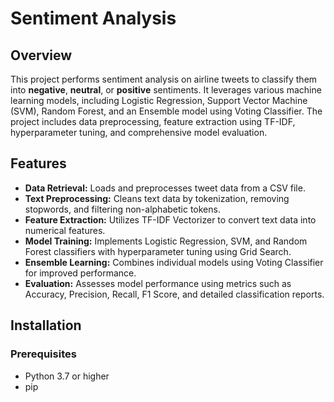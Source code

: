 # Sentiment Analysis

## Overview

This project performs sentiment analysis on airline tweets to classify them into **negative**, **neutral**, or **positive** sentiments. It leverages various machine learning models, including Logistic Regression, Support Vector Machine (SVM), Random Forest, and an Ensemble model using Voting Classifier. The project includes data preprocessing, feature extraction using TF-IDF, hyperparameter tuning, and comprehensive model evaluation.

## Features

- **Data Retrieval:** Loads and preprocesses tweet data from a CSV file.
- **Text Preprocessing:** Cleans text data by tokenization, removing stopwords, and filtering non-alphabetic tokens.
- **Feature Extraction:** Utilizes TF-IDF Vectorizer to convert text data into numerical features.
- **Model Training:** Implements Logistic Regression, SVM, and Random Forest classifiers with hyperparameter tuning using Grid Search.
- **Ensemble Learning:** Combines individual models using Voting Classifier for improved performance.
- **Evaluation:** Assesses model performance using metrics such as Accuracy, Precision, Recall, F1 Score, and detailed classification reports.

## Installation

### Prerequisites

- Python 3.7 or higher
- pip
